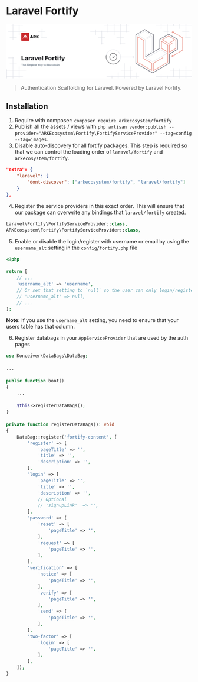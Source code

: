 # Laravel Fortify

<p align="center">
    <img src="./banner.png" />
</p>

> Authentication Scaffolding for Laravel. Powered by Laravel Fortify.

## Installation

1. Require with composer: `composer require arkecosystem/fortify`
2. Publish all the assets / views with `php artisan vendor:publish --provider="ARKEcosystem\Fortify\FortifyServiceProvider" --tag=config --tag=images`.
3. Disable auto-discovery for all fortify packages. This step is required so that we can control the loading order of `laravel/fortify` and `arkecosystem/fortify`.

```json
"extra": {
    "laravel": {
        "dont-discover": ["arkecosystem/fortify", "laravel/fortify"]
    }
},
```

4. Register the service providers in this exact order. This will ensure that our package can overwrite any bindings that `laravel/fortify` created.

```php
Laravel\Fortify\FortifyServiceProvider::class,
ARKEcosystem\Fortify\FortifyServiceProvider::class,
```

5. Enable or disable the login/register with username or email by using the `username_alt` setting in the `config/fortify.php` file

```php
<?php

return [
    // ...
    'username_alt' => 'username',
    // Or set that setting to `null` so the user can only login/register with email:
    // 'username_alt' => null,
    // ...
];
```

**Note:** If you use the `username_alt` setting, you need to ensure that your users table has that column.

6. Register databags in your `AppServiceProvider` that are used by the auth pages

```php
use Konceiver\DataBags\DataBag;

...

public function boot()
{
    ...

    $this->registerDataBags();
}

private function registerDataBags(): void
{
    DataBag::register('fortify-content', [
        'register' => [
            'pageTitle' => '',
            'title' => '',
            'description' => '',
        ],
        'login' => [
            'pageTitle' => '',
            'title' => '',
            'description' => '',
            // Optional
            // 'signupLink'  => '',
        ],
        'password' => [
            'reset' => [
                'pageTitle' => '',
            ],
            'request' => [
                'pageTitle' => '',
            ],
        ],
        'verification' => [
            'notice' => [
                'pageTitle' => '',
            ],
            'verify' => [
                'pageTitle' => '',
            ],
            'send' => [
                'pageTitle' => '',
            ],
        ],
        'two-factor' => [
            'login' => [
                'pageTitle' => '',
            ],
        ],
    ]);
}
```
